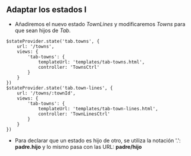 ## Adaptar los estados I

- Añadiremos el nuevo estado *TownLines* y modificaremos *Towns* para que sean hijos de *Tab*.

```
$stateProvider.state('tab.towns', {
    url: '/towns',
    views: {
        'tab-towns': {
            templateUrl: 'templates/tab-towns.html',
            controller: 'TownsCtrl'
        }
    }
})
$stateProvider.state('tab.town-lines', {
    url: '/towns/:townId',
    views: {
        'tab-towns': {
            templateUrl: 'templates/tab-town-lines.html',
            controller: 'TownLinesCtrl'
        }
    }
})
```

- Para declarar que un estado es hijo de otro, se utiliza la notación '.': **padre.hijo** y lo mismo pasa con las URL: **padre/hijo**
